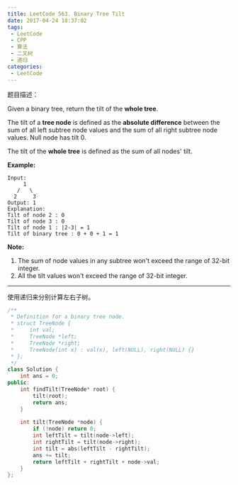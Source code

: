 ```yaml
---
title: LeetCode 563. Binary Tree Tilt
date: 2017-04-24 18:37:02
tags:
 - LeetCode
 - CPP
 - 算法
 - 二叉树
 - 递归
categories:
 - LeetCode
---
```


题目描述：

Given a binary tree, return the tilt of the **whole tree**.

The tilt of a **tree node** is defined as the **absolute difference** between the sum of all left subtree node values and the sum of all right subtree node values. Null node has tilt 0.

The tilt of the **whole tree** is defined as the sum of all nodes' tilt.

**Example:**


```
Input: 
     1
   /   \
  2     3
Output: 1
Explanation: 
Tilt of node 2 : 0
Tilt of node 3 : 0
Tilt of node 1 : |2-3| = 1
Tilt of binary tree : 0 + 0 + 1 = 1
```



**Note:**

1. The sum of node values in any subtree won't exceed the range of 32-bit integer.
2. All the tilt values won't exceed the range of 32-bit integer.

------------------------

使用递归来分别计算左右子树。

<!-- more -->

```cpp
/**
 * Definition for a binary tree node.
 * struct TreeNode {
 *     int val;
 *     TreeNode *left;
 *     TreeNode *right;
 *     TreeNode(int x) : val(x), left(NULL), right(NULL) {}
 * };
 */
class Solution {
    int ans = 0;
public:
    int findTilt(TreeNode* root) {
        tilt(root);
        return ans;
    }
    
    int tilt(TreeNode *node) {
        if (!node) return 0;
        int leftTilt = tilt(node->left);
        int rightTilt = tilt(node->right);
        int tilt = abs(leftTilt - rightTilt);
        ans += tilt;
        return leftTilt + rightTilt + node->val;
    }
};
```

